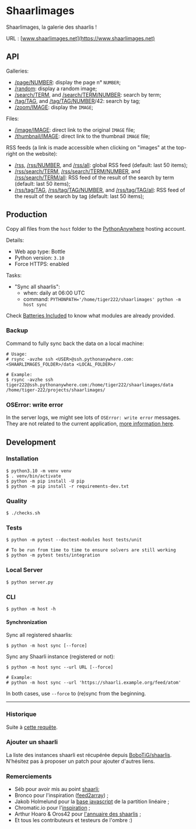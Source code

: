# Shaarlimages

Shaarlimages, la galerie des shaarlis !

URL : [www.shaarlimages.net](https://www.shaarlimages.net)

## API

Galleries:
- [/page/NUMBER](https://www.shaarlimages.net/page/42): display the page n° `NUMBER`;
- [/random](https://www.shaarlimages.net/random): display a random image;
- [/search/TERM](https://www.shaarlimages.net/search/animaux), and [/search/TERM/NUMBER](https://www.shaarlimages.net/search/animaux/42): search by term;
- [/tag/TAG](https://www.shaarlimages.net/tag/animaux), and [/tag/TAG/NUMBER](https://www.shaarlimages.net/tag/animaux)/42: search by tag;
- [/zoom/IMAGE](https://www.shaarlimages.net/zoom/urIokw): display the `IMAGE`;

Files:
- [/image/IMAGE](https://www.shaarlimages.net/image/urIokw.jpg): direct link to the original `IMAGE` file;
- [/thumbnail/IMAGE](https://www.shaarlimages.net/thumbnail/urIokw.jpg): direct link to the thumbnail `IMAGE` file;

RSS feeds (a link is made accessible when clicking on "images" at the top-right on the website):
- [/rss](https://www.shaarlimages.net/rss), [/rss/NUMBER](https://www.shaarlimages.net/rss/42), and [/rss/all](https://www.shaarlimages.net/rss/all): global RSS feed (default: last 50 items);
- [/rss/search/TERM](https://www.shaarlimages.net/rss/search/animaux), [/rss/search/TERM/NUMBER](https://www.shaarlimages.net/rss/search/animaux/42), and [/rss/search/TERM/all](https://www.shaarlimages.net/rss/search/animaux/all): RSS feed of the result of the search by term (default: last 50 items);
- [/rss/tag/TAG](https://www.shaarlimages.net/rss/tag/animaux), [/rss/tag/TAG/NUMBER](https://www.shaarlimages.net/rss/tag/animaux/42), and [/rss/tag/TAG/all](https://www.shaarlimages.net/rss/tag/animaux/all): RSS feed of the result of the search by tag (default: last 50 items);

## Production

Copy all files from the `host` folder to the [PythonAnywhere](https://www.pythonanywhere.com) hosting account.

Details:
- Web app type: Bottle
- Python version: `3.10`
- Force HTTPS: enabled

Tasks:
- "Sync all shaarlis":
  - when: daily at 06:00 UTC
  - command: `PYTHONPATH='/home/tiger222/shaarlimages' python -m host sync`

Check [Batteries Included](https://www.pythonanywhere.com/batteries_included/) to know what modules are already provided.

### Backup

Command to fully sync back the data on a local machine:

```console
# Usage:
# rsync -avzhe ssh <USER>@ssh.pythonanywhere.com:<SHAARLIMAGES_FOLDER>/data <LOCAL_FOLDER>/

# Example:
$ rsync -avzhe ssh tiger222@ssh.pythonanywhere.com:/home/tiger222/shaarlimages/data /home/tiger-222/projects/shaarlimages/
```

### OSError: write error

In the server logs, we might see lots of `OSError: write error` messages. They are not related to the current application, [more information here](https://www.pythonanywhere.com/forums/topic/13591/).

## Development

### Installation

```console
$ python3.10 -m venv venv
$ . venv/bin/activate
$ python -m pip install -U pip
$ python -m pip install -r requirements-dev.txt
```

### Quality

```console
$ ./checks.sh
```

### Tests

```console
$ python -m pytest --doctest-modules host tests/unit

# To be run from time to time to ensure solvers are still working
$ python -m pytest tests/integration
```

### Local Server

```console
$ python server.py
```

### CLI

```console
$ python -m host -h
```

#### Synchronization

Sync all registered shaarlis:

```console
$ python -m host sync [--force]
```

Sync any Shaarli instance (registered or not):

```console
$ python -m host sync --url URL [--force]

# Example:
# python -m host sync --url 'https://shaarli.example.org/feed/atom'
```

In both cases, use `--force` to (re)sync from the beginning.

---

### Historique

Suite à [cette requête](http://sebsauvage.net/paste/?b1176a415f9bbe17#CIT+sEj+1tsMW8IAWBipoVJiNBcgLt81Gm79rxuiVnU).  

### Ajouter un shaarli

La liste des instances shaarli est récupérée depuis [BoboTiG/shaarlis](https://github.com/BoboTiG/shaarlis). N'hésitez pas à proposer un patch pour ajouter d'autres liens.

### Remerciements

- Séb pour avoir mis au point [shaarli](http://sebsauvage.net/wiki/doku.php?id=php:shaarli);
- Bronco pour l'inspiration ([feed2array](http://www.warriordudimanche.net/article178/feed2array-obtenir-un-flux-rss-atom-sous-forme-de-tableau)) ;
- Jakob Holmelund pour la [base javascript](https://github.com/jakobholmelund/fitpicsjs) de la partition linéaire ;
- Chromatic.io pour l'[inspiration](http://www.chromatic.io/FQrLQsb) ;
- Arthur Hoaro & Oros42 pour [l'annuaire des shaarlis](https://github.com/Oros42/shaarli-api) ;
- Et tous les contributeurs et testeurs de l'ombre :)
